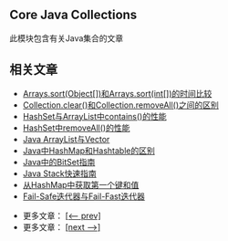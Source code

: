 ## Core Java Collections

此模块包含有关Java集合的文章

## 相关文章

+ [Arrays.sort(Object[])和Arrays.sort(int[])的时间比较](docs/Arrays.sort(Object[])和Arrays.sort(int[])的时间比较.md)
+ [Collection.clear()和Collection.removeAll()之间的区别](docs/Collection.clear()和Collection.removeAll()之间的区别.md)
+ [HashSet与ArrayList中contains()的性能](docs/HashSet与ArrayList中contains()的性能.md)
+ [HashSet中removeAll()的性能](docs/HashSet中removeAll()的性能.md)
+ [Java ArrayList与Vector](docs/Java-ArrayList与Vector.md)
+ [Java中HashMap和Hashtable的区别](docs/Java中HashMap和Hashtable的区别.md)
+ [Java中的BitSet指南](docs/Java中的BitSet指南.md)
+ [Java Stack快速指南](docs/Java-Stack快速指南.md)
+ [从HashMap中获取第一个键和值](docs/从HashMap中获取第一个键和值.md)
+ [Fail-Safe迭代器与Fail-Fast迭代器](docs/故障安全迭代器与故障快速迭代器.md)

- 更多文章： [[<-- prev]](../java-collections-2/README.md)
- 更多文章： [[next -->]](../java-collections-4/README.md)